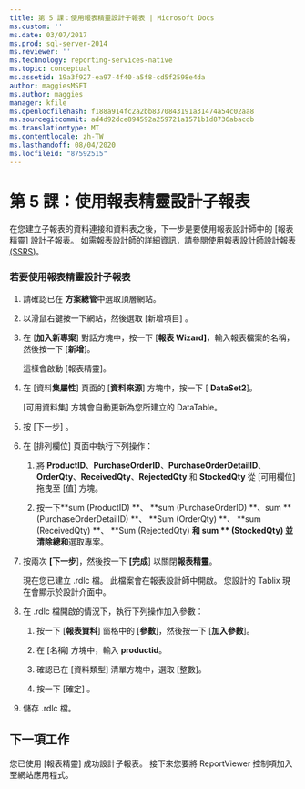 ```yaml
---
title: 第 5 課：使用報表精靈設計子報表 | Microsoft Docs
ms.custom: ''
ms.date: 03/07/2017
ms.prod: sql-server-2014
ms.reviewer: ''
ms.technology: reporting-services-native
ms.topic: conceptual
ms.assetid: 19a3f927-ea97-4f40-a5f8-cd5f2598e4da
author: maggiesMSFT
ms.author: maggies
manager: kfile
ms.openlocfilehash: f188a914fc2a2bb8370843191a31474a54c02aa8
ms.sourcegitcommit: ad4d92dce894592a259721a1571b1d8736abacdb
ms.translationtype: MT
ms.contentlocale: zh-TW
ms.lasthandoff: 08/04/2020
ms.locfileid: "87592515"
---
```

# <a name="lesson-5-design-the-child-report-using-the-report-wizard"></a>第 5 課：使用報表精靈設計子報表
  在您建立子報表的資料連接和資料表之後，下一步是要使用報表設計師中的 [報表精靈] 設計子報表。 如需報表設計師的詳細資訊，請參閱[使用報表設計師設計報表 &#40;SSRS&#41;](tools/design-reporting-services-paginated-reports-with-report-designer-ssrs.md)。  
  
### <a name="to-design-the-child-report-using-the-report-wizard"></a>若要使用報表精靈設計子報表  
  
1.  請確認已在 **方案總管**中選取頂層網站。  
  
2.  以滑鼠右鍵按一下網站，然後選取 [新增項目]  。  
  
3.  在 [**加入新專案**] 對話方塊中，按一下 [**報表 Wizard]**，輸入報表檔案的名稱，然後按一下 [**新增**]。  
  
     這樣會啟動 [報表精靈]。  
  
4.  在 [資料**集屬性**] 頁面的 [**資料來源**] 方塊中，按一下 [ **DataSet2**]。  
  
     [可用資料集]  方塊會自動更新為您所建立的 DataTable。  
  
5.  按 [下一步] 。  
  
6.  在 [排列欄位]  頁面中執行下列操作：  
  
    1.  將 **ProductID**、**PurchaseOrderID**、**PurchaseOrderDetailID**、**OrderQty**、**ReceivedQty**、**RejectedQty** 和 **StockedQty** 從 [可用欄位]  拖曳至 [值]  方塊。  
  
    2.  按一下**sum (ProductID) **、 **sum (PurchaseOrderID) **、sum ** (PurchaseOrderDetailID) **、 **Sum (OrderQty) **、 **sum (ReceivedQty) **、 **Sum (RejectedQty) **和 sum ** (StockedQty) **並清除**總和**選取專案。  
  
7.  按兩次 **[下一步**]，然後按一下 **[完成**] 以關閉**報表精靈**。  
  
     現在您已建立 .rdlc 檔。 此檔案會在報表設計師中開啟。 您設計的 Tablix 現在會顯示於設計介面中。  
  
8.  在 .rdlc 檔開啟的情況下，執行下列操作加入參數：  
  
    1.  按一下 [**報表資料**] 窗格中的 [**參數**]，然後按一下 [**加入參數**]。  
  
    2.  在 [名稱] 方塊中，輸入 **productid**。  
  
    3.  確認已在 [資料類型] 清單方塊中，選取 [整數]。  
  
    4.  按一下 [確定]  。  
  
9. 儲存 .rdlc 檔。  
  
## <a name="next-task"></a>下一項工作  
 您已使用 [報表精靈] 成功設計子報表。 接下來您要將 ReportViewer 控制項加入至網站應用程式。  
  
  
